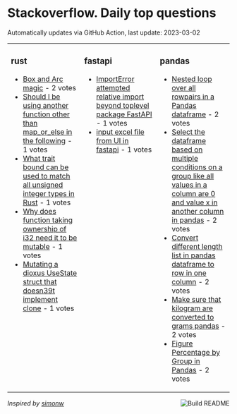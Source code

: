 # Stackoverflow. Daily top questions 

Automatically updates via GitHub Action, last update: <!-- date starts -->2023-03-02<!-- date ends -->


<table><tr><td valign="top" width="33%">

### rust
<!-- rust starts -->
* [Box and Arc magic](https://stackoverflow.com/questions/75609492/box-and-arc-magic) - 2 votes
* [Should I be using another function other than map_or_else in the following](https://stackoverflow.com/questions/75618927/should-i-be-using-another-function-other-than-map-or-else-in-the-following) - 1 votes
* [What trait bound can be used to match all unsigned integer types in Rust](https://stackoverflow.com/questions/75608024/what-trait-bound-can-be-used-to-match-all-unsigned-integer-types-in-rust) - 1 votes
* [Why does function taking ownership of i32 need it to be mutable](https://stackoverflow.com/questions/75617624/why-does-function-taking-ownership-of-i32-need-it-to-be-mutable) - 1 votes
* [Mutating a dioxus UseState struct that doesn39t implement clone](https://stackoverflow.com/questions/75609635/mutating-a-dioxus-usestate-struct-that-doesnt-implement-clone) - 1 votes
<!-- rust ends -->
</td><td valign="top" width="34%">


### fastapi
<!-- fastapi starts -->
* [ImportError attempted relative import beyond toplevel package FastAPI](https://stackoverflow.com/questions/75608606/importerror-attempted-relative-import-beyond-top-level-package-fastapi) - 1 votes
* [input excel file from UI in fastapi](https://stackoverflow.com/questions/75599864/input-excel-file-from-ui-in-fastapi) - 1 votes
<!-- fastapi ends -->
</td><td valign="top" width="34%">


### pandas
<!-- pandas starts -->
* [Nested loop over all rowpairs in a Pandas dataframe](https://stackoverflow.com/questions/75601631/nested-loop-over-all-row-pairs-in-a-pandas-dataframe) - 2 votes
* [Select the dataframe based on multiple conditions on a group like all values in a column are 0 and value  x in another column in pandas](https://stackoverflow.com/questions/75612494/select-the-dataframe-based-on-multiple-conditions-on-a-group-like-all-values-in) - 2 votes
* [Convert different length list in pandas dataframe to row in one column](https://stackoverflow.com/questions/75598798/convert-different-length-list-in-pandas-dataframe-to-row-in-one-column) - 2 votes
* [Make sure that kilogram are converted to grams pandas](https://stackoverflow.com/questions/75604236/make-sure-that-kilogram-are-converted-to-grams-pandas) - 2 votes
* [Figure Percentage by Group in Pandas](https://stackoverflow.com/questions/75620175/figure-percentage-by-group-in-pandas) - 2 votes
<!-- pandas ends -->
</td></tr></table>

<a href="https://github.com/hp0404/hp0404/actions"><img src="https://github.com/hp0404/hp0404/workflows/Build%20README/badge.svg" align="right" alt="Build README"></a> <p>*Inspired by  [simonw](https://github.com/simonw/simonw)*</p>
